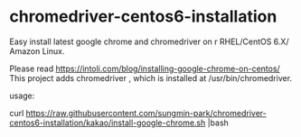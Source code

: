 # chromedriver-centos6-installation
Easy install latest google chrome  and chromedriver  on  r RHEL/CentOS 6.X/ Amazon Linux.

Please read  https://intoli.com/blog/installing-google-chrome-on-centos/
This project adds chromedriver  ,  which  is  installed at /usr/bin/chromedriver.

usage:

curl https://raw.githubusercontent.com/sungmin-park/chromedriver-centos6-installation/kakao/install-google-chrome.sh |bash

